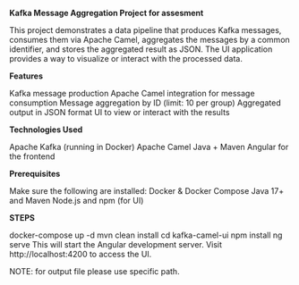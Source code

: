 **Kafka Message Aggregation Project for assesment**

This project demonstrates a data pipeline that produces Kafka messages, consumes them via Apache Camel, aggregates the messages by a common identifier, and stores the aggregated result as JSON. The UI application provides a way to visualize or interact with the processed data.


**Features**

Kafka message production
Apache Camel integration for message consumption
Message aggregation by ID (limit: 10 per group)
Aggregated output in JSON format
UI to view or interact with the results

**Technologies Used**

Apache Kafka (running in Docker)
Apache Camel
Java + Maven
Angular for the frontend

**Prerequisites**

Make sure the following are installed:
Docker & Docker Compose
Java 17+ and Maven
Node.js and npm (for UI)


**STEPS**

docker-compose up -d
mvn clean install
cd kafka-camel-ui
npm install
ng serve
This will start the Angular development server. Visit http://localhost:4200 to access the UI.

NOTE:
for output file please use specific path.
